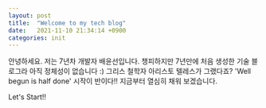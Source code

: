 ```yaml
---
layout: post
title:  "Welcome to my tech blog"
date:   2021-11-10 21:34:14 +0900
categories: init
---
```

안녕하세요. 저는 7년차 개발자 배윤선입니다. 
챙피하지만 7년만에 처음 생성한 기술 블로그라 아직 정체성이 없습니다 :) 
그리스 철학자 아리스토 텔레스가 그랬다죠? 'Well begun is half done' 시작이 반이다!!  지금부터 열심히 채워 보겠습니다.

Let's Start!! 
